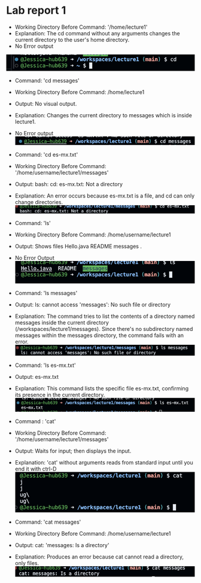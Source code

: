 # Lab report 1

* Working Directory Before Command: '/home/lecture1'
* Explanation: The cd command without any arguments changes the current directory to the user's home directory.
* No Error output

![Alt text](first.png)

* Command: 'cd messages'
* Working Directory Before Command: /home/lecture1
* Output: No visual output.
* Explanation: Changes the current directory to messages which is inside lecture1.
* No Error output
  ![Alt text](third.png)

* Command: 'cd es-mx.txt'
* Working Directory Before Command: '/home/username/lecture1/messages'
* Output: bash: cd: es-mx.txt: Not a directory
* Explanation: An error occurs because es-mx.txt is a file, and cd can only change directories.
   ![Alt text](fourth.png)


* Command: 'ls'
* Working Directory Before Command: /home/username/lecture1
* Output: Shows files Hello.java  README  messages .
* No Error Output
 ![Alt text](second.png)

* Command: 'ls messages'
* Output: ls: cannot access 'messages': No such file or directory
* Explanation: The command tries to list the contents of a directory named messages inside the current directory (/workspaces/lecture1/messages). Since there's no subdirectory named messages within the messages directory, the command fails with an error.
 ![Alt text](fifth.png)

* Command: 'ls es-mx.txt'
* Output: es-mx.txt
* Explanation: This command lists the specific file es-mx.txt, confirming its presence in the current directory.
 ![Alt text](sixth.png)

* Command : 'cat'
* Working Directory Before Command: '/home/username/lecture1/messages'
* Output: Waits for input; then displays the input.
* Explanation: 'cat' without arguments reads from standard input until you end it with ctrl-D
 ![Alt text](seventh.png)

* Command: 'cat messages'
* Working Directory Before Command: /home/username/lecture1
* Output: cat: 'messages: Is a directory'
* Explanation: Produces an error because cat cannot read a directory, only files.
 ![Alt text](eigth.png)
 

